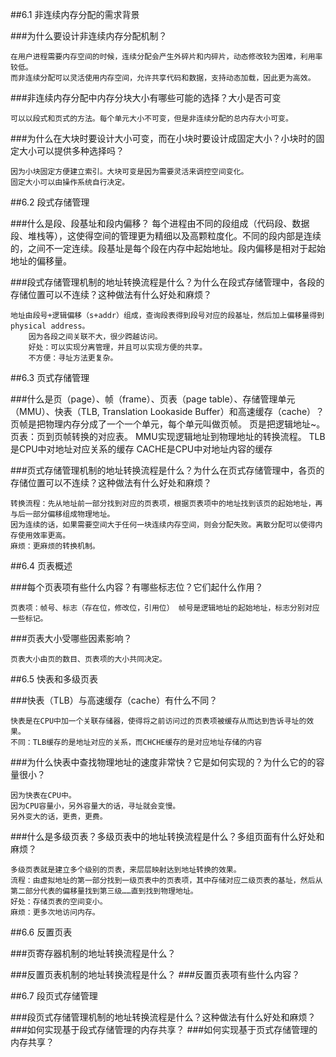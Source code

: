 ##6.1 非连续内存分配的需求背景

###为什么要设计非连续内存分配机制？

	在用户进程需要内存空间的时候，连续分配会产生外碎片和内碎片，动态修改较为困难，利用率较低。
	而非连续分配可以灵活使用内存空间，允许共享代码和数据，支持动态加载，因此更为高效。
	
###非连续内存分配中内存分块大小有哪些可能的选择？大小是否可变
	
	可以以段式和页式的方法。每个单元大小不可变，但是非连续分配的总内存大小可变。
	
###为什么在大块时要设计大小可变，而在小块时要设计成固定大小？小块时的固定大小可以提供多种选择吗？
	
	因为小块固定方便建立索引。大块可变是因为需要灵活来调控空间变化。
	固定大小可以由操作系统自行决定。
	
##6.2 段式存储管理

###什么是段、段基址和段内偏移？
	每个进程由不同的段组成（代码段、数据段、堆栈等），这使得空间的管理更为精细以及高颗粒度化。不同的段内部是连续的，之间不一定连续。段基址是每个段在内存中起始地址。段内偏移是相对于起始地址的偏移量。

###段式存储管理机制的地址转换流程是什么？为什么在段式存储管理中，各段的存储位置可以不连续？这种做法有什么好处和麻烦？

	地址由段号+逻辑偏移（s+addr）组成，查询段表得到段号对应的段基址，然后加上偏移量得到physical address。
		因为各段之间关联不大，很少跨越访问。
		好处：可以实现分离管理，并且可以实现方便的共享。
		不方便：寻址方法更复杂。

##6.3 页式存储管理

###什么是页（page）、帧（frame）、页表（page table）、存储管理单元（MMU）、快表（TLB, Translation Lookaside Buffer）和高速缓存（cache）？
	页帧是把物理内存分成了一个一个单元，每个单元叫做页帧。
	页是把逻辑地址~。
	页表：页到页帧转换的对应表。
	MMU实现逻辑地址到物理地址的转换流程。
	TLB是CPU中对地址对应关系的缓存
	CACHE是CPU中对地址内容的缓存

###页式存储管理机制的地址转换流程是什么？为什么在页式存储管理中，各页的存储位置可以不连续？这种做法有什么好处和麻烦？

	转换流程：先从地址前一部分找到对应的页表项，根据页表项中的地址找到该页的起始地址，再与后一部分偏移组成物理地址。
	因为连续的话，如果需要空间大于任何一块连续内存空间，则会分配失败。离散分配可以使得内存使用效率更高。
	麻烦：更麻烦的转换机制。

##6.4 页表概述

###每个页表项有些什么内容？有哪些标志位？它们起什么作用？
	
	页表项：帧号、标志（存在位，修改位，引用位） 帧号是逻辑地址的起始地址，标志分别对应一些标记。
	
###页表大小受哪些因素影响？

	页表大小由页的数目、页表项的大小共同决定。
	
##6.5 快表和多级页表

###快表（TLB）与高速缓存（cache）有什么不同？

	快表是在CPU中加一个关联存储器，使得将之前访问过的页表项被缓存从而达到告诉寻址的效果。
	不同：TLB缓存的是地址对应的关系，而CHCHE缓存的是对应地址存储的内容
	
###为什么快表中查找物理地址的速度非常快？它是如何实现的？为什么它的的容量很小？

	因为快表在CPU中。
	因为CPU容量小，另外容量大的话，寻址就会变慢。
	另外变大的话，更贵，更费。
	
###什么是多级页表？多级页表中的地址转换流程是什么？多组页面有什么好处和麻烦？

	多级页表就是建立多个级别的页表，来层层映射达到地址转换的效果。
	流程：由虚拟地址的第一部分找到一级页表中的页表项，其中存储对应二级页表的基址，然后从第二部分代表的偏移量找到第三级……直到找到物理地址。
	好处：存储页表的空间变小。
	麻烦：更多次地访问内存。
	
##6.6 反置页表

###页寄存器机制的地址转换流程是什么？

	
###反置页表机制的地址转换流程是什么？
###反置页表项有些什么内容？


##6.7 段页式存储管理

###段页式存储管理机制的地址转换流程是什么？这种做法有什么好处和麻烦？
###如何实现基于段式存储管理的内存共享？
###如何实现基于页式存储管理的内存共享？
